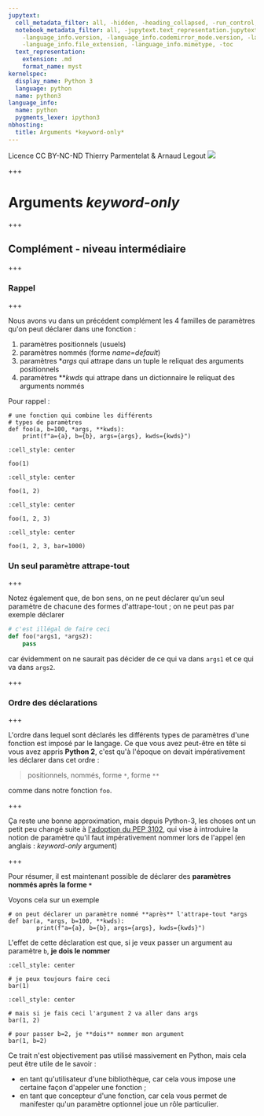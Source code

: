 ```yaml
---
jupytext:
  cell_metadata_filter: all, -hidden, -heading_collapsed, -run_control, -trusted
  notebook_metadata_filter: all, -jupytext.text_representation.jupytext_version, -jupytext.text_representation.format_version,
    -language_info.version, -language_info.codemirror_mode.version, -language_info.codemirror_mode,
    -language_info.file_extension, -language_info.mimetype, -toc
  text_representation:
    extension: .md
    format_name: myst
kernelspec:
  display_name: Python 3
  language: python
  name: python3
language_info:
  name: python
  pygments_lexer: ipython3
nbhosting:
  title: Arguments *keyword-only*
---
```


<div class="licence">
<span>Licence CC BY-NC-ND</span>
<span>Thierry Parmentelat &amp; Arnaud Legout</span>
<span><img src="media/both-logos-small-alpha.png" /></span>
</div>

+++

# Arguments *keyword-only*

+++

## Complément - niveau intermédiaire

+++

### Rappel

+++

Nous avons vu dans un précédent complément les 4 familles de paramètres qu'on peut déclarer dans une fonction :

1. paramètres positionnels (usuels)
1. paramètres nommés (forme *name=default*)
1. paramètres **args* qui attrape dans un tuple le reliquat des arguments positionnels 
1. paramètres ***kwds* qui attrape dans un dictionnaire le reliquat des arguments nommés

Pour rappel :

```{code-cell} ipython3
# une fonction qui combine les différents 
# types de paramètres
def foo(a, b=100, *args, **kwds):
    print(f"a={a}, b={b}, args={args}, kwds={kwds}")
```

```{code-cell} ipython3
:cell_style: center

foo(1)
```

```{code-cell} ipython3
:cell_style: center

foo(1, 2)
```

```{code-cell} ipython3
:cell_style: center

foo(1, 2, 3)
```

```{code-cell} ipython3
:cell_style: center

foo(1, 2, 3, bar=1000)
```

### Un seul paramètre attrape-tout

+++

Notez également que, de bon sens, on ne peut déclarer qu'un seul paramètre de chacune des formes d'attrape-tout ; on ne peut pas par exemple déclarer

```python
# c'est illégal de faire ceci
def foo(*args1, *args2):
    pass
```

car évidemment on ne saurait pas décider de ce qui va dans `args1` et ce qui va dans `args2`.

+++

### Ordre des déclarations

+++

L'ordre dans lequel sont déclarés les  différents types de paramètres d'une fonction est imposé par le langage. Ce que vous avez peut-être en tête si vous avez appris **Python 2**, c'est qu'à l'époque on devait impérativement les déclarer dans cet ordre :

> positionnels, nommés, forme `*`, forme `**`

comme dans notre fonction `foo`.

+++

Ça reste une bonne approximation, mais depuis Python-3, les choses ont un petit peu changé suite à [l'adoption du PEP 3102](https://www.python.org/dev/peps/pep-3102/), qui vise à introduire la notion de paramètre qu'il faut impérativement nommer lors de l'appel (en anglais : *keyword-only* argument)

+++

Pour résumer, il est maintenant possible de déclarer des **paramètres nommés après la forme `*`**

Voyons cela sur un exemple

```{code-cell} ipython3
# on peut déclarer un paramètre nommé **après** l'attrape-tout *args
def bar(a, *args, b=100, **kwds):
        print(f"a={a}, b={b}, args={args}, kwds={kwds}")
```

L'effet de cette déclaration est que, si je veux passer un argument au paramètre `b`, **je dois le nommer**

```{code-cell} ipython3
:cell_style: center

# je peux toujours faire ceci
bar(1)
```

```{code-cell} ipython3
:cell_style: center

# mais si je fais ceci l'argument 2 va aller dans args
bar(1, 2)
```

```{code-cell} ipython3
# pour passer b=2, je **dois** nommer mon argument
bar(1, b=2)
```

Ce trait n'est objectivement pas utilisé massivement en Python, mais cela peut être utile de le savoir :

* en tant qu'utilisateur d'une bibliothèque, car cela vous impose une certaine façon d'appeler une fonction ;
* en tant que concepteur d'une fonction, car cela vous permet de manifester qu'un paramètre optionnel joue un rôle particulier.
